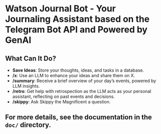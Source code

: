 # Watson Journal Bot - Your Journaling Assistant based on the Telegram Bot API and Powered by GenAI

## What Can It Do?

- **Save Ideas**: Store your thoughts, ideas, and tasks in a database.
- **/x**: Use an LLM to enhance your ideas and share them on X.
- **/summary**: Receive a brief overview of your day’s events, powered by LLM insights.
- **/retro**: Get help with retrospection as the LLM acts as your personal assistant, reflecting on past events and decisions.
- **/skippy**: Ask Skippy the Magnificent a question.

## For more details, see the documentation in the `doc/` directory.
